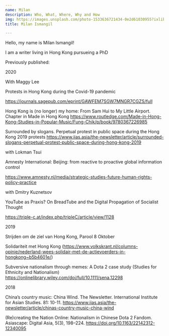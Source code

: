 ```yaml
---
name: Milan
description: Who, What, Where, Why and How
img: https://images.unsplash.com/photo-1533636721434-0e2d61030955?ixlib=rb-1.2.1&ixid=eyJhcHBfaWQiOjEyMDd9&auto=format&fit=crop&w=2550&q=80
title: Milan Ismangil

---
```

Hello, my name is Milan Ismangil!

I am a writer living in Hong Kong pursueing a PhD

Previously published:

2020

With Maggy Lee

Protests in Hong Kong during the Covid-19 pandemic

https://journals.sagepub.com/eprint/GAWFEM7SGW7MNGR7CGZS/full

 

Hong Kong is (no longer) my home: From Sam Hui to My Little Airport. Chapter in Made in Hong Kong https://www.routledge.com/Made-in-Hong-Kong-Studies-in-Popular-Music/Fung-Chik/p/book/9780367226985

 

Surrounded by slogans. Perpetual protest in public space during the Hong Kong 2019 protests https://www.iias.asia/the-newsletter/article/surrounded-slogans-perpetual-protest-public-space-during-hong-kong-2019

 

with Lokman Tsui

Amnesty International: Beijing: from reactive to proactive global information control

https://www.amnesty.nl/media/strategic-studies-future-human-rights-policy-practice

 

with Dmitry Kuznetsov

YouTube as Praxis? On BreadTube and the Digital Propagation of Socialist Thought

https://triple-c.at/index.php/tripleC/article/view/1128

 

2019

Strijden om de ziel van Hong Kong, Parool 8 Oktober

Solidariteit met Hong Kong (https://www.volkskrant.nl/columns-opinie/nederland-wees-solidair-met-de-actievoerders-in-hongkong~b5b4601e/)

Subversive nationalism through memes: A Dota 2 case study (Studies for Ethnicity and Nationalism) https://onlinelibrary.wiley.com/doi/full/10.1111/sena.12298

2018

China’s country music: China Wind. The Newsletter. International Institute for Asian Studies. 81: 10-11. https://www.iias.asia/the-newsletter/article/chinas-country-music-china-wind

(Re)creating the Nation Online: Nationalism in Chinese Dota 2 Fandom. Asiascape: Digital Asia, 5(3), 198–224. https://doi.org/10.1163/22142312-12340095